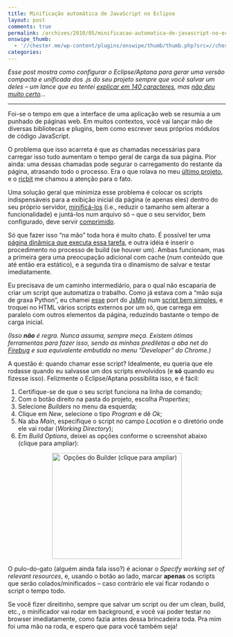 ```yaml
---
title: Minificação automática de JavaScript no Eclipse
layout: post
comments: true
permalink: /archives/2010/05/minificacao-automatica-de-javascript-no-eclipse.html/
onswipe_thumb:
  - '//chester.me/wp-content/plugins/onswipe/thumb/thumb.php?src=//chester.me/wp-content/uploads/2010/05/builder.png&amp;w=600&amp;h=800&amp;zc=1&amp;q=75&amp;f=0'
categories:
---
```

*Esse post mostra como configurar o Eclipse/Aptana para gerar uma versão compacta e unificada dos .js do seu projeto sempre que você salvar um deles &#8211; um lance que eu tentei [explicar em 140 caracteres][1], mas [não deu muito certo][2]&#8230;*

<!--more-->

* * *

Foi-se o tempo em que a interface de uma aplicação web se resumia a um punhado de páginas web. Em muitos contextos, você vai lançar mão de diversas bibliotecas e plugins, bem como escrever seus próprios módulos de código JavaScript.

O problema que isso acarreta é que as chamadas necessárias para carregar isso tudo aumentam o tempo geral de carga da sua página. Pior ainda: uma dessas chamadas pode segurar o carregamento do restante da página, atrasando todo o processo. Era o que rolava no meu [último projeto][3], e o [ricbit][4] me chamou a atenção para o fato.

Uma solução geral que minimiza esse problema é colocar os scripts indispensáveis para a exibição inicial da página (e apenas eles) dentro do seu próprio servidor, [minificá-los][5] (i.e., reduzir o tamanho sem alterar a funcionalidade) e juntá-los num arquivo só &#8211; que o seu servidor, bem configurado, deve servir [comprimido][6].

Só que fazer isso &#8220;na mão&#8221; toda hora é muito chato. É possível ter uma [página dinâmica que executa essa tarefa][7], e outra idéia é inserir o procedimento no processo de build (se houver um). Ambas funcionam, mas a primeira gera uma preocupação adicional com cache (num conteúdo que até então era estático), e a segunda tira o dinamismo de salvar e testar imediatamente.

Eu precisava de um caminho intermediário, para o qual não escaparia de criar um script que automatiza o trabalho. Como já estava com a &#8220;mão suja de graxa Python&#8221;, eu chamei [esse][8] port do [JsMin][9] num [script bem simples][10], e troquei no HTML vários scripts externos por um só, que carrega em paralelo com outros elementos da página, reduzindo bastante o tempo de carga inicial.

*(Isso **não** é regra. Nunca assuma, sempre meça. Existem ótimas ferramentas para fazer isso, sendo as minhas prediletas a aba *net* do [Firebug][11] e sua equivalente embutida no menu &#8220;Developer&#8221; do Chrome.)*

A questão é: quando chamar esse script? Idealmente, eu queria que ele rodasse quando eu salvasse um dos scripts envolvidos (e **só** quando eu fizesse isso). Felizmente o Eclipse/Aptana possibilita isso, e é fácil:

1.  Certifique-se de que o seu script funciona na linha de comando;
2.  Com o botão direito na pasta do projeto, escolha *Properties*;
3.  Selecione *Builders* no menu da esquerda;
4.  Clique em *New*, selecione o tipo *Program* e dê *Ok*;
5.  Na aba *Main*, especifique o script no campo *Location* e o diretório onde ele vai rodar (*Working Directory*);
6.  Em *Build Options*, deixei as opções conforme o screenshot abaixo (clique para ampliar):

<p style="text-align: center;">
  <a href="//chester.me/wp-content/uploads/2010/05/builder.png"><img class="size-medium wp-image-3984  aligncenter" title="Opções do Builder (clique para ampliar)" src="//chester.me/wp-content/uploads/2010/05/builder-300x245.png" alt="Opções do Builder (clique para ampliar)" width="300" height="245" /></a>
</p>

O pulo-do-gato (alguém ainda fala isso?) é acionar o *Specify working set of relevant resources*, e, usando o botão ao lado, marcar **apenas** os scripts que serão colados/minificados &#8211; caso contrário ele vai ficar rodando o script o tempo todo.

Se você fizer direitinho, sempre que salvar um script ou der um clean, build, etc., o minificador vai rodar em background, e você vai poder testar no browser imediatamente, como fazia antes dessa brincadeira toda. Pra mim foi uma mão na roda, e espero que para você também seja!

 [1]: http://twitter.com/chesterbr/statuses/14963168347
 [2]: http://twitter.com/leomeloxp/statuses/14965109213
 [3]: http://cruzalinhas.com
 [4]: http://blog.ricbit.com/
 [5]: http://en.wikipedia.org/wiki/Minification_%28programming%29
 [6]: http://en.wikipedia.org/wiki/HTTP_compression
 [7]: http://www.ataraxia.com.br/posts/otimizacao-em-php-parte-1-minify
 [8]: http://stackoverflow.com/questions/1199470/combine-javascript-files-at-deployment-in-python/1905612#1905612
 [9]: http://www.crockford.com/javascript/jsmin.html
 [10]: https://github.com/chesterbr/cruzalinhas/blob/master/src/aux/build_all_scripts.py
 [11]: http://getfirebug.com/
